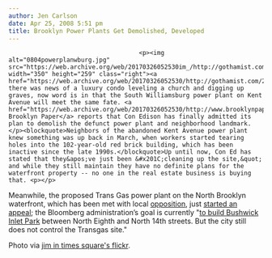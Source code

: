 ```yaml
---
author: Jen Carlson
date: Apr 25, 2008 5:51 pm
title: Brooklyn Power Plants Get Demolished, Developed
---
```


	
										<p><img alt="0804powerplanwburg.jpg" src="https://web.archive.org/web/20170326052530im_/http://gothamist.com/attachments/arts_jen/0804powerplanwburg.jpg" width="350" height="259" class="right"><a href="https://web.archive.org/web/20170326052530/http://gothamist.com/2008/04/25/luxury_condo_ev.php">Earlier</a> there was news of a luxury condo leveling a church and digging up graves, now word is in that the South Williamsburg power plant on Kent Avenue will meet the same fate. <a href="https://web.archive.org/web/20170326052530/http://www.brooklynpaper.com/stories/31/17/31_17_con_ed_will_knock_down.html">The Brooklyn Paper</a> reports that Con Edison has finally admitted its plan to demolish the defunct power plant and neighborhood landmark.</p><blockquote>Neighbors of the abandoned Kent Avenue power plant knew something was up back in March, when workers started tearing holes into the 102-year-old red brick building, which has been inactive since the late 1990s.</blockquote>Up until now, Con Ed has stated that they&apos;ve just been &#x201C;cleaning up the site,&quot; and while they still maintain they have no definite plans for the waterfront property -- no one in the real estate business is buying that. <p></p>

<p>Meanwhile, the proposed Trans Gas power plant on the North Brooklyn waterfront, which has been met with local <a href="https://web.archive.org/web/20170326052530/http://www2.nysun.com/article/73978">opposition</a>, just <a href="https://web.archive.org/web/20170326052530/http://www.brooklynpaper.com/stories/31/17/31_17_power_plant_gets_renewed.html">started an appeal</a>; the Bloomberg administration&#x2019;s goal is currently &quot;<a href="https://web.archive.org/web/20170326052530/http://gothamist.com/2008/02/20/brooklyns_new_o.php">to build Bushwick Inlet Park</a> between North Eighth and North 14th streets. But the city still does not control the Transgas site.&quot; </p>

<p><span class="photo_caption">Photo via <a href="https://web.archive.org/web/20170326052530/http://www.flickr.com/photos/jim-in-times-square/144909648">jim in times square&apos;s flickr</a>.</span></p>					
										
									
				